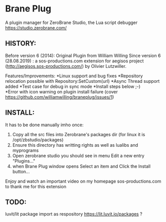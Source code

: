 # Brane Plug

A plugin manager for ZeroBrane Studio, the Lua script debugger https://studio.zerobrane.com/

HISTORY:
--------

Before version 6 (2014): Original Plugin from William Willing
Since version 6 (28.08.2019) : a sos-productions.com extension for aegisos project (http://aegisos.sos-productions.com/) by Olivier Lutzwiller.

Features/Improvements:
*Linux support and bug fixes
*Repository relocation possible with Repository:SetCustom(url)
*Async Thread support added
*Test case for debug in sync mode
*Install steps below ;-)  
*Error with icon warning on plugin install failure (cover https://github.com/williamwilling/braneplug/issues/1)

INSTALL:
--------

  It has to be done manually imho once:
  1. Copy all the src files into Zerobrane's packages dir (for linux it is /opt/zbstudio/packages)
  2. Ensure this directory has writting rights as well as lualibs and myprograms  
  3. Open zerobrane studio you should see in menu Edit a new entry "Plugins..." 
  4. when Brane Plug window opens Select an item and Click the Install button...
  
  Enjoy and watch an important video on my homepage sos-productions.com to thank me for this extension

TODO:
------

  luvit/lit package import as respository https://lit.luvit.io/packages ?

